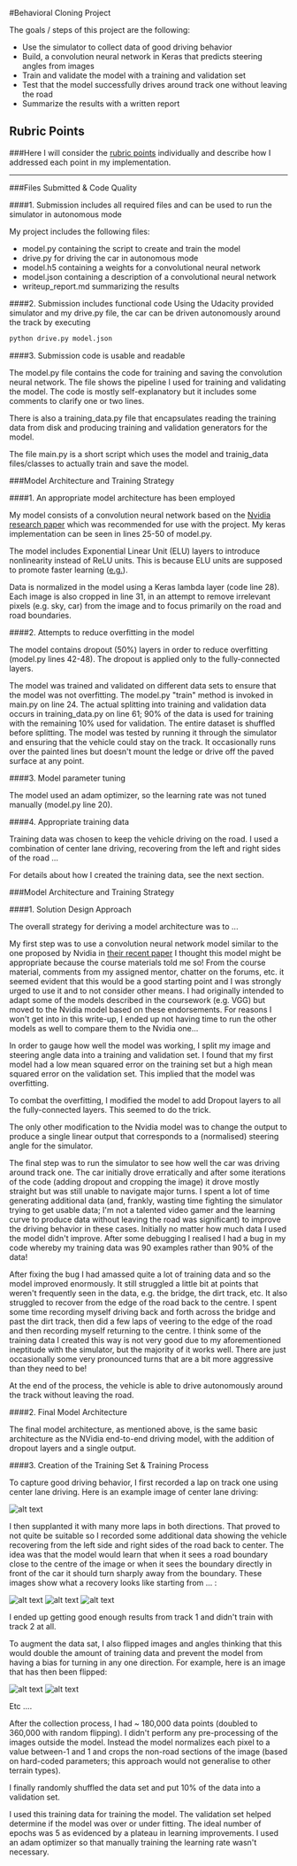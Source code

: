 #Behavioral Cloning Project

The goals / steps of this project are the following:
* Use the simulator to collect data of good driving behavior
* Build, a convolution neural network in Keras that predicts steering angles from images
* Train and validate the model with a training and validation set
* Test that the model successfully drives around track one without leaving the road
* Summarize the results with a written report


[//]: # (Image References)

[image1]: ./examples/placeholder.png "Model Visualization"
[image2]: ./examples/placeholder.png "Grayscaling"
[image3]: ./examples/placeholder_small.png "Recovery Image"
[image4]: ./examples/placeholder_small.png "Recovery Image"
[image5]: ./examples/placeholder_small.png "Recovery Image"
[image6]: ./examples/placeholder_small.png "Normal Image"
[image7]: ./examples/placeholder_small.png "Flipped Image"

## Rubric Points
###Here I will consider the [rubric points](https://review.udacity.com/#!/rubrics/432/view) individually and describe how I addressed each point in my implementation.

---
###Files Submitted & Code Quality

####1. Submission includes all required files and can be used to run the simulator in autonomous mode

My project includes the following files:
* model.py containing the script to create and train the model
* drive.py for driving the car in autonomous mode
* model.h5 containing a weights for a convolutional neural network
* model.json containing a description of a convolutional neural network
* writeup_report.md summarizing the results

####2. Submission includes functional code
Using the Udacity provided simulator and my drive.py file, the car can be driven autonomously around the track by executing
```sh
python drive.py model.json
```

####3. Submission code is usable and readable

The model.py file contains the code for training and saving the convolution neural network. The file shows the pipeline I used for training and validating the model. The code is mostly self-explanatory but it includes some comments to clarify one or two lines.

There is also a training_data.py file that encapsulates reading the training data from disk and producing training and validation generators for the model.

The file main.py is a short script which uses the model and trainig_data files/classes to actually train and save the model.

###Model Architecture and Training Strategy

####1. An appropriate model architecture has been employed

My model consists of a convolution neural network based on the [Nvidia research paper](https://images.nvidia.com/content/tegra/automotive/images/2016/solutions/pdf/end-to-end-dl-using-px.pdf) which was recommended for use with the project. My keras implementation can be seen in lines 25-50 of model.py.

The model includes Exponential Linear Unit (ELU) layers to introduce nonlinearity instead of ReLU units. This is because ELU units are supposed to promote faster learning ([e.g.](http://www.picalike.com/blog/2015/11/28/relu-was-yesterday-tomorrow-comes-elu/)).

Data is normalized in the model using a Keras lambda layer (code line 28). Each image is also cropped in line 31, in an attempt to remove irrelevant pixels (e.g. sky, car) from the image and to focus primarily on the road and road boundaries.

####2. Attempts to reduce overfitting in the model

The model contains dropout (50%) layers in order to reduce overfitting (model.py lines 42-48). The dropout is applied only to the fully-connected layers.

The model was trained and validated on different data sets to ensure that the model was not overfitting. The model.py "train" method is invoked in main.py on line 24. The actual splitting into training and validation data occurs in training_data.py on line 61; 90% of the data is used for training with the remaining 10% used for validation. The entire dataset is shuffled before splitting. The model was tested by running it through the simulator and ensuring that the vehicle could stay on the track. It occasionally runs over the painted lines but doesn't mount the ledge or drive off the paved surface at any point.

####3. Model parameter tuning

The model used an adam optimizer, so the learning rate was not tuned manually (model.py line 20).

####4. Appropriate training data

Training data was chosen to keep the vehicle driving on the road. I used a combination of center lane driving, recovering from the left and right sides of the road ...

For details about how I created the training data, see the next section.

###Model Architecture and Training Strategy

####1. Solution Design Approach

The overall strategy for deriving a model architecture was to ...

My first step was to use a convolution neural network model similar to the one proposed by Nvidia in [their recent paper](https://images.nvidia.com/content/tegra/automotive/images/2016/solutions/pdf/end-to-end-dl-using-px.pdf) I thought this model might be appropriate because the course materials told me so! From the course material, comments from my assigned mentor, chatter on the forums, etc. it seemed evident that this would be a good starting point and I was strongly urged to use it and to not consider other means. I had originally intended to adapt some of the models described in the coursework (e.g. VGG) but moved to the Nvidia model based on these endorsements. For reasons I won't get into in this write-up, I ended up not having time to run the other models as well to compare them to the Nvidia one...

In order to gauge how well the model was working, I split my image and steering angle data into a training and validation set. I found that my first model had a low mean squared error on the training set but a high mean squared error on the validation set. This implied that the model was overfitting.

To combat the overfitting, I modified the model to add Dropout layers to all the fully-connected layers. This seemed to do the trick.

The only other modification to the Nvidia model was to change the output to produce a single linear output that corresponds to a (normalised) steering angle for the simulator.

The final step was to run the simulator to see how well the car was driving around track one. The car initially drove erratically and after some iterations of the code (adding dropout and cropping the image) it drove mostly straight but was still unable to navigate major turns. I spent a lot of time generating additional data (and, frankly, wasting time fighting the simulator trying to get usable data; I'm not a talented video gamer and the learning curve to produce data without leaving the road was significant) to improve the driving behavior in these cases. Initially no matter how much data I used the model didn't improve. After some debugging I realised I had a bug in my code whereby my training data was 90 examples rather than 90% of the data! 

After fixing the bug I had amassed quite a lot of training data and so the model improved enormously. It still struggled a little bit at points that weren't frequently seen in the data, e.g. the bridge, the dirt track, etc. It also struggled to recover from the edge of the road back to the centre. I spent some time recording myself driving back and forth across the bridge and past the dirt track, then did a few laps of veering to the edge of the road and then recording myself returning to the centre. I think some of the training data I created this way is not very good due to my aforementioned ineptitude with the simulator, but the majority of it works well. There are just occasionally some very pronounced turns that are a bit more aggressive than they need to be!

At the end of the process, the vehicle is able to drive autonomously around the track without leaving the road.

####2. Final Model Architecture

The final model architecture, as mentioned above, is the same basic architecture as the NVidia end-to-end driving model, with the addition of dropout layers and a single output.

####3. Creation of the Training Set & Training Process

To capture good driving behavior, I first recorded a lap on track one using center lane driving. Here is an example image of center lane driving:

![alt text][image2]

I then supplanted it with many more laps in both directions. That proved to not quite be suitable so I recorded some additional data showing the vehicle recovering from the left side and right sides of the road back to center. The idea was that the model would learn that when it sees a road boundary close to the centre of the image or when it sees the boundary directly in front of the car it should turn sharply away from the boundary. These images show what a recovery looks like starting from ... :

![alt text][image3]
![alt text][image4]
![alt text][image5]

I ended up getting good enough results from track 1 and didn't train with track 2 at all.

To augment the data sat, I also flipped images and angles thinking that this would double the amount of training data and prevent the model from having a bias for turning in any one direction. For example, here is an image that has then been flipped:

![alt text][image6]
![alt text][image7]

Etc ....

After the collection process, I had ~ 180,000 data points (doubled to 360,000 with random flipping). I didn't perform any pre-processing of the images outside the model. Instead the model normalizes each pixel to a value between-1 and 1 and crops the non-road sections of the image (based on hard-coded parameters; this approach would not generalise to other terrain types).

I finally randomly shuffled the data set and put 10% of the data into a validation set.

I used this training data for training the model. The validation set helped determine if the model was over or under fitting. The ideal number of epochs was 5 as evidenced by a plateau in learning improvements. I used an adam optimizer so that manually training the learning rate wasn't necessary.

